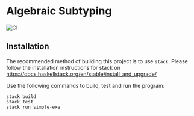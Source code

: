 # Algebraic Subtyping
![CI](https://github.com/ps-tuebingen/algebraic-subtyping-implementation/workflows/CI/badge.svg?branch=main)

## Installation

The recommended method of building this project is to use `stack`.
Please follow the installation instructions for stack on https://docs.haskellstack.org/en/stable/install_and_upgrade/

Use the following commands to build, test and run the program:

```
stack build
stack test
stack run simple-exe
```
